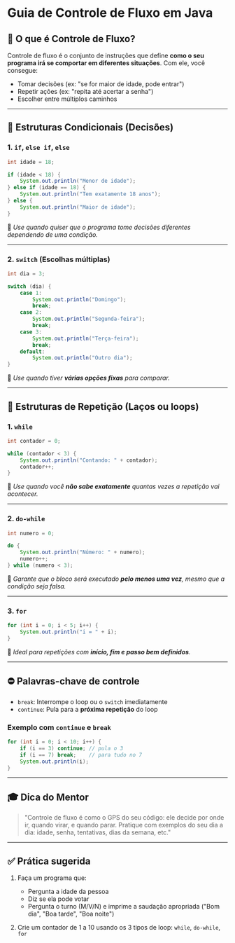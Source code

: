 # Guia de Controle de Fluxo em Java

## 📌 O que é Controle de Fluxo?

Controle de fluxo é o conjunto de instruções que define **como o seu programa irá se comportar em diferentes situações**. Com ele, você consegue:

* Tomar decisões (ex: "se for maior de idade, pode entrar")
* Repetir ações (ex: "repita até acertar a senha")
* Escolher entre múltiplos caminhos

---

## 🔀 Estruturas Condicionais (Decisões)

### 1. `if`, `else if`, `else`

```java
int idade = 18;

if (idade < 18) {
    System.out.println("Menor de idade");
} else if (idade == 18) {
    System.out.println("Tem exatamente 18 anos");
} else {
    System.out.println("Maior de idade");
}
```

🧠 *Use quando quiser que o programa tome decisões diferentes dependendo de uma condição.*

---

### 2. `switch` (Escolhas múltiplas)

```java
int dia = 3;

switch (dia) {
    case 1:
        System.out.println("Domingo");
        break;
    case 2:
        System.out.println("Segunda-feira");
        break;
    case 3:
        System.out.println("Terça-feira");
        break;
    default:
        System.out.println("Outro dia");
}
```

🧠 *Use quando tiver ****várias opções fixas**** para comparar.*

---

## 🔁 Estruturas de Repetição (Laços ou loops)

### 1. `while`

```java
int contador = 0;

while (contador < 3) {
    System.out.println("Contando: " + contador);
    contador++;
}
```

🧠 *Use quando você ****não sabe exatamente**** quantas vezes a repetição vai acontecer.*

---

### 2. `do-while`

```java
int numero = 0;

do {
    System.out.println("Número: " + numero);
    numero++;
} while (numero < 3);
```

🧠 *Garante que o bloco será executado ****pelo menos uma vez****, mesmo que a condição seja falsa.*

---

### 3. `for`

```java
for (int i = 0; i < 5; i++) {
    System.out.println("i = " + i);
}
```

🧠 *Ideal para repetições com ****início, fim e passo bem definidos****.*

---

## ⛔ Palavras-chave de controle

* `break`: Interrompe o loop ou o `switch` imediatamente
* `continue`: Pula para a **próxima repetição** do loop

### Exemplo com `continue` e `break`

```java
for (int i = 0; i < 10; i++) {
    if (i == 3) continue; // pula o 3
    if (i == 7) break;    // para tudo no 7
    System.out.println(i);
}
```

---

## 🎓 Dica do Mentor

> "Controle de fluxo é como o GPS do seu código: ele decide por onde ir, quando virar, e quando parar. Pratique com exemplos do seu dia a dia: idade, senha, tentativas, dias da semana, etc."

---

## ✅ Prática sugerida

1. Faça um programa que:

   * Pergunta a idade da pessoa
   * Diz se ela pode votar
   * Pergunta o turno (M/V/N) e imprime a saudação apropriada ("Bom dia", "Boa tarde", "Boa noite")
2. Crie um contador de 1 a 10 usando os 3 tipos de loop: `while`, `do-while`, `for`

